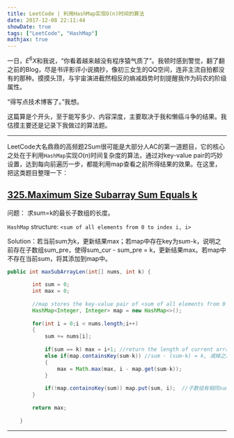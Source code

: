 ```yaml
---
title: LeetCode | 利用HashMap实现O(n)时间的算法
date: 2017-12-08 22:11:44
showDate: true
tags: ["LeetCode", "HashMap"] 
mathjax: true
---
```

一日，$E^{6}X$和我说，“你看着越来越没有程序猿气质了”。我顿时感到警觉，翻了翻之前的Blog，尽是书评影评小说摘抄，像初三女生的QQ空间，连非主流自拍都没有的那种。摸摸头顶，与宇宙演进截然相反的熵减趋势时刻提醒我作为码农的阶级属性。

“得写点技术博客了。”我想。

<!--more-->

这篇算是个开头，至于能写多少、内容深度，主要取决于我和懒癌斗争的结果。我估摸主要还是记录下我做过的算法题。

---

LeetCode大名鼎鼎的高频题2Sum很可能是大部分人AC的第一道题目，它的核心之处在于利用`HashMap`实现$O(n)$时间复杂度的算法，通过对key-value pair的巧妙设置，达到每向前遍历一步，都能利用map查看之前所得结果的效果。在这里，把这类题目整理一下：

## [325.Maximum Size Subarray Sum Equals k](https://leetcode.com/problems/maximum-size-subarray-sum-equals-k/description/)

问题： 求sum=k的最长子数组的长度。

`HashMap` structure: `<sum of all elements from 0 to index i, i>`

Solution：若当前sum为k，更新结果max；若map中存在key为sum-k，说明之前存在子数组sum_pre，使得sum_cur - sum_pre = k，更新结果max。若map中不存在当前sum，将其添加到map中。

```java
public int maxSubArrayLen(int[] nums, int k) {
        
        int sum = 0;
        int max = 0;
        
        //map stores the key-value pair of <sum of all elements from 0 to index i, i>
        HashMap<Integer, Integer> map = new HashMap<>();
        
        for(int i = 0;i < nums.length;i++)
        {
            sum += nums[i];
            
            if(sum == k) max = i+1; //return the length of current array index
            else if(map.containsKey(sum-k)) //sum - (sum-k) = k, 减掉之前的某个sum得到k
            {
                max = Math.max(max, i - map.get(sum-k));
            }
            
            if(!map.containsKey(sum)) map.put(sum, i);  //子数组有相同sum的话，取index小的存入map，这样结果的长度最长
        }
        
        return max;
        
    }
```

---

